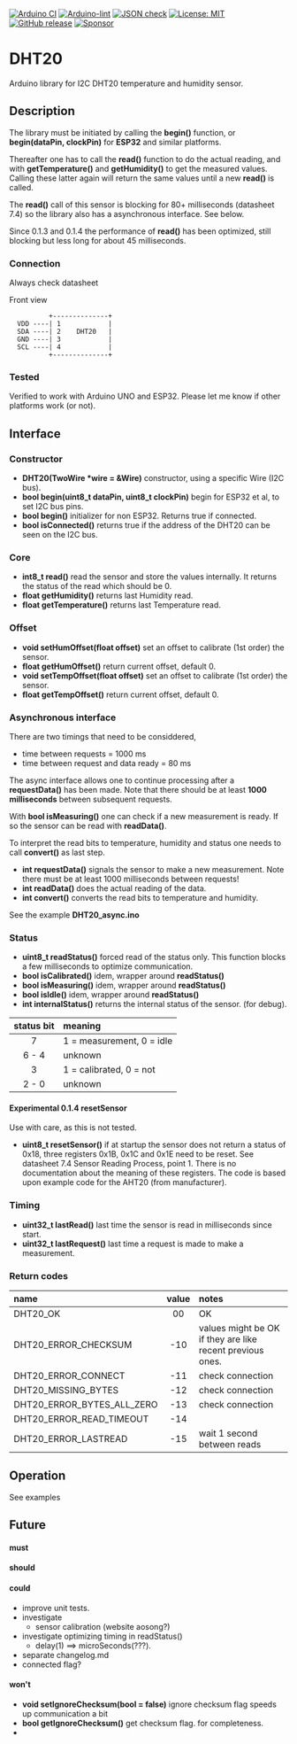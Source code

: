 
[![Arduino CI](https://github.com/RobTillaart/DHT20/workflows/Arduino%20CI/badge.svg)](https://github.com/marketplace/actions/arduino_ci)
[![Arduino-lint](https://github.com/RobTillaart/DHT20/actions/workflows/arduino-lint.yml/badge.svg)](https://github.com/RobTillaart/DHT20/actions/workflows/arduino-lint.yml)
[![JSON check](https://github.com/RobTillaart/DHT20/actions/workflows/jsoncheck.yml/badge.svg)](https://github.com/RobTillaart/DHT20/actions/workflows/jsoncheck.yml)
[![License: MIT](https://img.shields.io/badge/license-MIT-green.svg)](https://github.com/RobTillaart/DHT20/blob/master/LICENSE)
[![GitHub release](https://img.shields.io/github/release/RobTillaart/DHT20.svg?maxAge=3600)](https://github.com/RobTillaart/DHT20/releases)
[![Sponsor](https://img.shields.io/badge/Sponsor-DHT20-lightblue.svg)](https://github.com/sponsors/RobTillaart?o=esb)


# DHT20

Arduino library for I2C DHT20 temperature and humidity sensor.


## Description

The library must be initiated by calling the **begin()** function, 
or **begin(dataPin, clockPin)** for **ESP32** and similar platforms.

Thereafter one has to call the **read()** function to do the actual reading,
and with **getTemperature()** and **getHumidity()** to get the measured values.
Calling these latter again will return the same values until a new **read()** is called.

The **read()** call of this sensor is blocking for 80+ milliseconds (datasheet 7.4)
so the library also has a asynchronous interface. See below.

Since 0.1.3 and 0.1.4 the performance of **read()** has been optimized, 
still blocking but less long for about 45 milliseconds.


### Connection

Always check datasheet 

Front view
```
          +--------------+
  VDD ----| 1            |
  SDA ----| 2    DHT20   |
  GND ----| 3            |
  SCL ----| 4            |
          +--------------+
```

### Tested

Verified to work with Arduino UNO and ESP32.
Please let me know if other platforms work (or not).


## Interface


### Constructor

- **DHT20(TwoWire \*wire = &Wire)** constructor, using a specific Wire (I2C bus).
- **bool begin(uint8_t dataPin, uint8_t clockPin)** begin for ESP32 et al, to set I2C bus pins.
- **bool begin()** initializer for non ESP32. Returns true if connected.
- **bool isConnected()** returns true if the address of the DHT20 can be seen on the I2C bus.


### Core

- **int8_t read()** read the sensor and store the values internally. 
It returns the status of the read which should be 0.
- **float getHumidity()** returns last Humidity read.
- **float getTemperature()** returns last Temperature read.


### Offset

- **void setHumOffset(float offset)** set an offset to calibrate (1st order) the sensor.
- **float getHumOffset()** return current offset, default 0.
- **void setTempOffset(float offset)** set an offset to calibrate (1st order) the sensor.
- **float getTempOffset()** return current offset, default 0.


### Asynchronous interface

There are two timings that need to be considdered, 
- time between requests = 1000 ms
- time between request and data ready = 80 ms

The async interface allows one to continue processing after a **requestData()** has been made. 
Note that there should be at least **1000 milliseconds** between subsequent requests.

With **bool isMeasuring()** one can check if a new measurement is ready.
If so the sensor can be read with **readData()**.

To interpret the read bits to temperature, humidity and status one needs to call **convert()** as last step.


- **int requestData()** signals the sensor to make a new measurement.
Note there must be at least 1000 milliseconds between requests!
- **int readData()** does the actual reading of the data.
- **int convert()** converts the read bits to temperature and humidity.

See the example **DHT20_async.ino**


### Status

- **uint8_t readStatus()** forced read of the status only.
This function blocks a few milliseconds to optimize communication.
- **bool isCalibrated()** idem, wrapper around **readStatus()**
- **bool isMeasuring()** idem, wrapper around **readStatus()**
- **bool isIdle()** idem, wrapper around **readStatus()**
- **int internalStatus()** returns the internal status of the sensor. (for debug).

|  status bit  |  meaning                   |
|:------------:|:---------------------------|
|    7         |  1 = measurement, 0 = idle |
|  6 - 4       |  unknown                   |
|    3         |  1 = calibrated, 0 = not   |
|  2 - 0       |  unknown                   |


#### Experimental 0.1.4 resetSensor

Use with care, as this is not tested.

- **uint8_t resetSensor()** if at startup the sensor does not return a status of 0x18, 
three registers 0x1B, 0x1C and 0x1E need to be reset. 
See datasheet 7.4 Sensor Reading Process, point 1.
There is no documentation about the meaning of these registers.
The code is based upon example code for the AHT20 (from manufacturer).


### Timing

- **uint32_t lastRead()** last time the sensor is read in milliseconds since start.
- **uint32_t lastRequest()** last time a request is made to make a measurement.


### Return codes

| name                        |  value  |  notes  |
|:----------------------------|:-------:|:--------|
| DHT20_OK                    |    00   |  OK
| DHT20_ERROR_CHECKSUM        |   -10   |  values might be OK if they are like recent previous ones.
| DHT20_ERROR_CONNECT         |   -11   |  check connection
| DHT20_MISSING_BYTES         |   -12   |  check connection
| DHT20_ERROR_BYTES_ALL_ZERO  |   -13   |  check connection
| DHT20_ERROR_READ_TIMEOUT    |   -14   |
| DHT20_ERROR_LASTREAD        |   -15   |  wait 1 second between reads


## Operation

See examples


## Future

#### must


#### should


#### could

- improve unit tests.
- investigate 
  - sensor calibration (website aosong?)
- investigate optimizing timing in readStatus()
  - delay(1) ==> microSeconds(???).
- separate changelog.md
- connected flag?

#### won't

- **void setIgnoreChecksum(bool = false)** ignore checksum flag speeds up communication a bit
- **bool getIgnoreChecksum()** get checksum flag. for completeness.
- 


